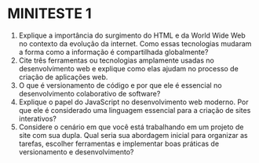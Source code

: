 # MINITESTE 1

1) Explique a importância do surgimento do HTML e da World Wide
Web no contexto da evolução da internet. Como essas tecnologias
mudaram a forma como a informação é compartilhada
globalmente?
2) Cite três ferramentas ou tecnologias amplamente usadas no
desenvolvimento web e explique como elas ajudam no processo
de criação de aplicações web.
3) O que é versionamento de código e por que ele é essencial no
desenvolvimento colaborativo de software?
4) Explique o papel do JavaScript no desenvolvimento web moderno.
Por que ele é considerado uma linguagem essencial para a
criação de sites interativos?
5) Considere o cenário em que você está trabalhando em um projeto
de site com sua dupla. Qual seria sua abordagem inicial para
organizar as tarefas, escolher ferramentas e implementar boas
práticas de versionamento e desenvolvimento?
